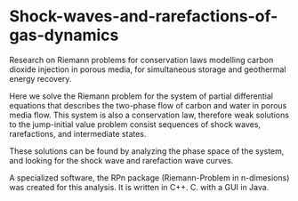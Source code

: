 # Shock-waves-and-rarefactions-of-gas-dynamics

Research on Riemann problems for conservation laws modelling carbon dioxide injection in porous media, for simultaneous storage and geothermal energy recovery.

Here we solve the Riemann problem for the system of partial differential equations that describes the two-phase flow of carbon and water in porous media flow.  This system is also a conservation law, therefore weak solutions to the jump-initial value problem consist sequences of shock waves, rarefactions, and intermediate states.

These solutions can be found by analyzing the phase space of the system, and looking for the shock wave and rarefaction wave curves.

A specialized software, the RPn package (Riemann-Problem in n-dimesions) was created for this analysis.  It is written in C++. C. with a GUI in Java.


